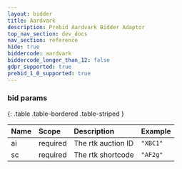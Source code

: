```yaml
---
layout: bidder
title: Aardvark
description: Prebid Aardvark Bidder Adaptor
top_nav_section: dev_docs
nav_section: reference
hide: true
biddercode: aardvark
biddercode_longer_than_12: false
gdpr_supported: true
prebid_1_0_supported: true
---
```


### bid params

{: .table .table-bordered .table-striped }

| Name | Scope    | Description        | Example  |
| :--- | :----    | :----------        | :------  |
| ai   | required | The rtk auction ID | `"XBC1"` |
| sc   | required | The rtk shortcode  | `"AF2g"` |
